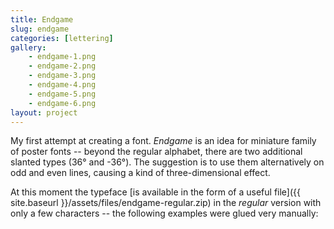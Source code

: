```yaml
---
title: Endgame
slug: endgame
categories: [lettering]
gallery:
    - endgame-1.png
    - endgame-2.png
    - endgame-3.png
    - endgame-4.png
    - endgame-5.png
    - endgame-6.png
layout: project
---
```


My first attempt at creating a font. _Endgame_ is an idea for miniature family of poster fonts -- beyond the regular alphabet, there are two additional slanted types (36° and -36°). The suggestion is to use them alternatively on odd and even lines, causing a kind of three-dimensional effect.

At this moment the typeface [is available in the form of a useful file]({{ site.baseurl }}/assets/files/endgame-regular.zip) in the *regular* version with only a few characters -- the following examples were glued very manually:
